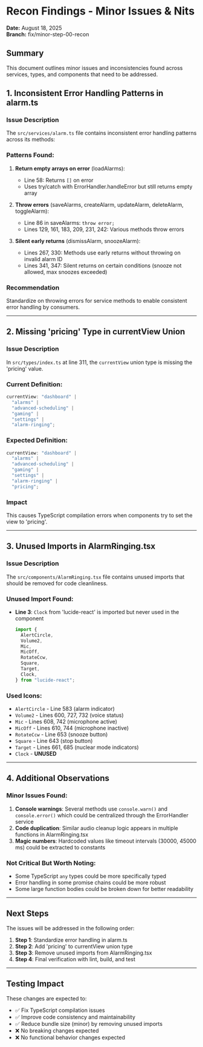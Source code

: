 # Recon Findings - Minor Issues & Nits

**Date:** August 18, 2025  
**Branch:** fix/minor-step-00-recon

## Summary

This document outlines minor issues and inconsistencies found across services, types, and components that need to be addressed.

## 1. Inconsistent Error Handling Patterns in alarm.ts

### Issue Description

The `src/services/alarm.ts` file contains inconsistent error handling patterns across its methods:

### Patterns Found:

1. **Return empty arrays on error** (loadAlarms):
   - Line 58: Returns `[]` on error
   - Uses try/catch with ErrorHandler.handleError but still returns empty array

2. **Throw errors** (saveAlarms, createAlarm, updateAlarm, deleteAlarm, toggleAlarm):
   - Line 86 in saveAlarms: `throw error;`
   - Lines 129, 161, 183, 209, 231, 242: Various methods throw errors

3. **Silent early returns** (dismissAlarm, snoozeAlarm):
   - Lines 267, 330: Methods use early returns without throwing on invalid alarm ID
   - Lines 341, 347: Silent returns on certain conditions (snooze not allowed, max snoozes exceeded)

### Recommendation

Standardize on throwing errors for service methods to enable consistent error handling by consumers.

---

## 2. Missing 'pricing' Type in currentView Union

### Issue Description

In `src/types/index.ts` at line 311, the `currentView` union type is missing the 'pricing' value.

### Current Definition:

```typescript
currentView: "dashboard" |
  "alarms" |
  "advanced-scheduling" |
  "gaming" |
  "settings" |
  "alarm-ringing";
```

### Expected Definition:

```typescript
currentView: "dashboard" |
  "alarms" |
  "advanced-scheduling" |
  "gaming" |
  "settings" |
  "alarm-ringing" |
  "pricing";
```

### Impact

This causes TypeScript compilation errors when components try to set the view to 'pricing'.

---

## 3. Unused Imports in AlarmRinging.tsx

### Issue Description

The `src/components/AlarmRinging.tsx` file contains unused imports that should be removed for code cleanliness.

### Unused Import Found:

- **Line 3**: `Clock` from 'lucide-react' is imported but never used in the component
  ```typescript
  import {
    AlertCircle,
    Volume2,
    Mic,
    MicOff,
    RotateCcw,
    Square,
    Target,
    Clock,
  } from "lucide-react";
  ```

### Used Icons:

- `AlertCircle` - Line 583 (alarm indicator)
- `Volume2` - Lines 600, 727, 732 (voice status)
- `Mic` - Lines 608, 742 (microphone active)
- `MicOff` - Lines 610, 744 (microphone inactive)
- `RotateCcw` - Line 653 (snooze button)
- `Square` - Line 643 (stop button)
- `Target` - Lines 661, 685 (nuclear mode indicators)
- `Clock` - **UNUSED**

---

## 4. Additional Observations

### Minor Issues Found:

1. **Console warnings**: Several methods use `console.warn()` and `console.error()` which could be centralized through the ErrorHandler service
2. **Code duplication**: Similar audio cleanup logic appears in multiple functions in AlarmRinging.tsx
3. **Magic numbers**: Hardcoded values like timeout intervals (30000, 45000 ms) could be extracted to constants

### Not Critical But Worth Noting:

- Some TypeScript `any` types could be more specifically typed
- Error handling in some promise chains could be more robust
- Some large function bodies could be broken down for better readability

---

## Next Steps

The issues will be addressed in the following order:

1. **Step 1**: Standardize error handling in alarm.ts
2. **Step 2**: Add 'pricing' to currentView union type
3. **Step 3**: Remove unused imports from AlarmRinging.tsx
4. **Step 4**: Final verification with lint, build, and test

---

## Testing Impact

These changes are expected to:

- ✅ Fix TypeScript compilation issues
- ✅ Improve code consistency and maintainability
- ✅ Reduce bundle size (minor) by removing unused imports
- ❌ No breaking changes expected
- ❌ No functional behavior changes expected
